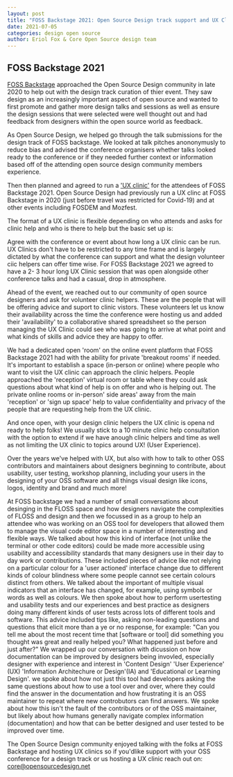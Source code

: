 ```yaml
---
layout: post
title: "FOSS Backstage 2021: Open Source Design track support and UX Clinic wrap up"
date: 2021-07-05
categories: design open source 
author: Eriol Fox & Core Open Source design team
---
```


## FOSS Backstage 2021

[FOSS Backstage](https://foss-backstage.de/) approached the Open Source Design community in late 2020 to help out with the design track curation of thier event. They saw design as an increasingly important aspect of open source and wanted to first promote and gather more design talks and sessions as well as ensure the design sessions that were selected were well thought out and had feedback from designers within the open source world as feedback.

As Open Source Design, we helped go through the talk submissions for the design track of FOSS backstage. We looked at talk pitches anononymusly to reduce bias and advised the conference organisers whether talks looked ready to the conference or if they needed further context or information based off of the attending open source design community members experience.

Then then planned and agreed to run a ['UX clinic'](https://github.com/opensourcedesign/opensourcedesign.github.io/blob/master/presentations/UX%20Clinic.pdf) for the attendees of FOSS Backstage 2021. Open Source Design had previously run a UX clinc at FOSS Backstage in 2020 (just before travel was restricted for Covid-19) and at other events including FOSDEM and Mozfest. 

The format of a UX clinic is flexible depending on who attends and asks for clinic help and who is there to help but the basic set up is:
    
Agree with the conference or event about how long a UX clinic can be run. UX Clinics don't have to be restricted to any time frame and is largely dictated by what the conference can support and what the design volunteer ciic helpers can offer time wise. For FOSS Backstage 2021 we agreed to have a 2- 3 hour long UX Clinic session that was open alongside other conference talks and had a casual, drop in atmosphere.

Ahead of the event, we reached out to our community of open source designers and ask for volunteer clinic helpers. These are the people that will be offering advice and suport to clinic vistors. These volunteers let us know their availability across the time the conference were hosting us and added their 'availability' to a collaborative shared spreadsheet so the person managing the UX Clinic could see who was going to arrive at what point and what kinds of skills and advice they are happy to offer.

    
We had a dedicated open 'room' on the online event platform that FOSS Backstage 2021 had with the ability for private 'breakout rooms' if needed. It's important to  establish a space (in-person or online) where people who want to visit the UX clinic can approach the clinic helpers.
People approached the 'reception' virtual room or table where they could ask questions about what kind of help is on offer and who is helping out. 
The private online rooms or in-person' side areas' away from the main 'reception' or 'sign up space' help to value confidentiality and privacy of the people that are requesting help from the UX clinic.

And once open, with your design clinic helpers the UX clinic is opena nd ready to help folks! We usually stick to a 10 minute clinic help consultation with the option to extend if we have anough clinic helpers and time as well as not limiting the UX clinic to topics around UX! (User Experience). 

Over the years we've helped with UX, but also with how to talk to other OSS contributors and maintainers about designers beginning to contribute, about usability, user testing, workshop planning, including your users in the designing of your OSS software and all things visual design like icons, logos, identity and brand and much more!


At FOSS backstage we had a number of small conversations about desinging in the FLOSS space and how designers navigate the complexities of FLOSS and design and then we focussed in as a group to help an attendee who was working on an OSS tool for developers that allowed them to manage the visual code editor space in a number of interesting and flexible ways. We talked about how this kind of interface (not unlike the terminal or other code editors) could be made more accessible using usability and accessibility standards that many designers use in their day to day work or contributions. These included pieces of advice like not relying on a particular colour for a 'user actioned' interface change due to different kinds of colour blindness where some people cannot see certain colours distinct from others. We talked about the important of multiple visual indicators that an interface has changed, for example, using symbols or words as well as colours.
We then spoke about how to perform usertesting and usability tests and our experiences and best practice as designers doing many different kinds of user tests across lots of different tools and software. This advice included tips like, asking non-leading questions and questions that elicit more than a ye or no response, for example: "Can you tell me about the most recent time that [software or tool] did something you thought was great and really helped you? What happened just before and just after?"
We wrapped up our conversation with dicussion on how documentation can be improved by designers being invovled, especially designer with experience and interest in 'Content Design' 'User Experience' (UX) 'Information Architechure or Design'(IA) and 'Educational or Learning Design'. we spoke about how not just this tool had developers asking the same questions about how to use a tool over and over, where they could find the answer in the documentation and how frustrating it is an OSS maintainer to repeat where new controbutors can find answers. We spoke about how this isn't the fault of the contributors or of the OSS maintainer, but likely about how humans generally navigate complex information (documentation) and how that can be better designed and user tested to be improved over time.

The Open Source Design community enjoyed talking with the folks at FOSS Backstage and hosting UX clinics so if you'dlike support with your OSS conference for a design track or us hosting a UX clinic reach out on: core@opensourcedesign.net 
